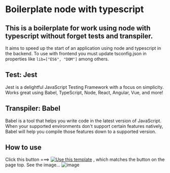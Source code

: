 # Boilerplate node with typescript

## This is a boilerplate for work using node with typescript without forget tests and transpiler.
It aims to speed up the start of an application using node and typescript in the backend.
To use with frontend you must update tsconfig.json in properties like `lib=["ES6", "DOM"]` among others.

## Test: Jest
Jest is a delightful JavaScript Testing Framework with a focus on simplicity.
Works great using Babel, TypeScript, Node, React, Angular, Vue, and more!

## Transpiler: Babel
Babel is a tool that helps you write code in the latest version of JavaScript. When your supported environments don't support certain features natively, Babel will help you compile those features down to a supported version.

## How to use
Click this button ===> [![Use this template](https://user-images.githubusercontent.com/7876852/137644505-fea0df3f-5c72-400d-b0a5-d09046a6ce98.png)](https://github.com/mckatoo/boilerplate-node-typescript/generate) , which matches the button on the page top. See the image...
![image](https://user-images.githubusercontent.com/7876852/137643820-afcbdcd7-c48e-4dda-bb73-8e3457932e79.png)
